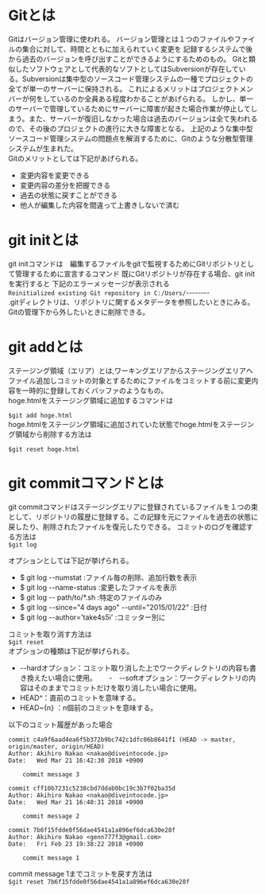 # Gitとは

Gitはバージョン管理に使われる。
バージョン管理とは１つのファイルやファイルの集合に対して、時間とともに加えられていく変更を
記録するシステムで後から過去のバージョンを呼び出すことができるようにするためのもの。
Gitと類似したソフトウェアとして代表的なソフトとしてはSubversionが存在している。Subversionは集中型のソースコード管理システムの一種でプロジェクトの全てが単一のサーバーに保持される。
これによるメリットはプロジェクトメンバーが何をしているのか全員ある程度わかることがあげられる。
しかし、単一のサーバーで管理しているためにサーバーに障害が起きた場合作業が停止してしまう。また、サーバーが復旧しなかった場合は過去のバージョンは全て失われるので、その後のプロジェクトの進行に大きな障害となる。
上記のような集中型ソースコード管理システムの問題点を解消するために、Gitのような分散型管理システムが生まれた。  
Gitのメリットとしては下記があげられる。
- 変更内容を変更できる
- 変更内容の差分を把握できる
- 過去の状態に戻すことができる
- 他人が編集した内容を間違って上書きしないで済む  

# git initとは

git initコマンドは　編集するファイルをgitで監視するためにGitリポジトリとして管理するために宣言するコマンド
既にGitリポジトリが存在する場合、git initを実行すると
下記のエラーメッセージが表示される  
```Reinitialized existing Git repository in C:/Users/ｰｰｰｰｰｰｰｰ```  
.gitディレクトリは、リポジトリに関するメタデータを参照したいときにみる。
Gitの管理下から外したいときに削除できる。

# git addとは

ステージング領域（エリア）とは,ワーキングエリアからステージングエリアへファイル追加しコミットの対象とするためにファイルをコミットする前に変更内容を一時的に登録しておくバッファのようなもの。  
hoge.htmlをステージング領域に追加するコマンドは

```$git add hoge.html```  
hoge.htmlをステージング領域に追加されていた状態でhoge.htmlをステージング領域から削除する方法は

```$git reset hoge.html```


# git commitコマンドとは

git commitコマンドはステージングエリアに登録されているファイルを１つの束として、リポジトリの履歴に登録する。この記録を元にファイルを過去の状態に戻したり、削除されたファイルを復元したりできる。
コミットのログを確認する方法は    
```$git log```   

オプションとしては下記が挙げられる。  
- $ git log --numstat :ファイル毎の削除、追加行数を表示
- $ git log --name-status :変更したファイルを表示
- $ git log -- path/to/*.sh :特定のファイルのみ
- $ git log --since="4 days ago" --until="2015/01/22" :日付
- $ git log --author='take4s5i' :コミッター別に

コミットを取り消す方法は  
```$git reset```  
オプションの種類は下記が挙げられる。　　  
- --hardオプション：コミット取り消した上でワークディレクトリの内容も書き換えたい場合に使用。　　
-　--softオプション：ワークディレクトリの内容はそのままでコミットだけを取り消したい場合に使用。　
- HEAD^：直前のコミットを意味する。  
- HEAD~{n} ：n個前のコミットを意味する。  


以下のコミット履歴があった場合  
```
commit c4a9f6aad4ea6f5b372b9bc742c1dfc06b8641f1 (HEAD -> master, origin/master, origin/HEAD)
Author: Akihiro Nakao <nakao@diveintocode.jp>
Date:   Wed Mar 21 16:42:30 2018 +0900

    commit message 3

commit cff10b7231c5238cbd7ddab0bc19c3b7f02ba35d
Author: Akihiro Nakao <nakao@diveintocode.jp>
Date:   Wed Mar 21 16:40:31 2018 +0900

    commit message 2

commit 7b6f15fdde0f56dae4541a1a896ef6dca630e28f
Author: Akihiro Nakao <genn777f3@gmail.com>
Date:   Fri Feb 23 19:38:22 2018 +0900

    commit message 1  

```  
commit message 1までコミットを戻す方法は    
```$git reset 7b6f15fdde0f56dae4541a1a896ef6dca630e28f```
